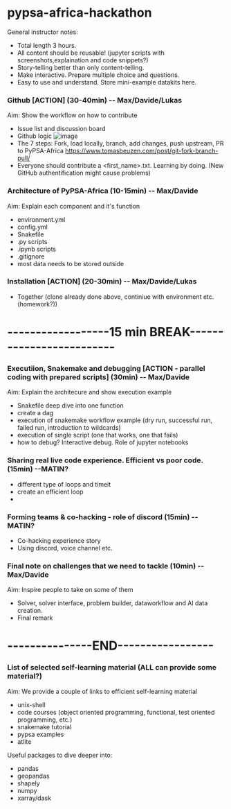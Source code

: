 # pypsa-africa-hackathon
General instructor notes:
- Total length 3 hours.
- All content should be reusable! (jupyter scripts with screenshots,explaination and code snippets?)
- Story-telling better than only content-telling.
- Make interactive. Prepare multiple choice and questions.
- Easy to use and understand. Store mini-example datakits here.

### Github [ACTION] (30-40min) -- Max/Davide/Lukas
Aim: Show the workflow on how to contribute
- Issue list and discussion board
- Github logic ![image](https://user-images.githubusercontent.com/61968949/142782206-22c7d80d-6884-4c84-91d8-93933cd9ba05.png)
- The 7 steps: Fork, load locally, branch, add changes, push upstream, PR to PyPSA-Africa https://www.tomasbeuzen.com/post/git-fork-branch-pull/
- Everyone should contribute a <first_name>.txt. Learning by doing. (New GitHub authentification might cause problems)

### Architecture of PyPSA-Africa (10-15min) -- Max/Davide
Aim: Explain each component and it's function
- environment.yml
- config.yml
- Snakefile
- .py scripts
- .ipynb scripts
- .gitignore
- most data needs to be stored outside

### Installation [ACTION] (20-30min) -- Max/Davide/Lukas
- Together (clone already done above, continiue with environment etc. (homework?))

# ------------------15 min BREAK-------------------------

### Executiion, Snakemake and debugging [ACTION - parallel coding with prepared scripts] (30min) -- Max/Davide
Aim: Explain the architecure and show execution example
- Snakefile deep dive into one function
- create a dag
- execution of snakemake workflow example (dry run, successful run, failed run, introduction to wildcards)
- execution of single script (one that works, one that fails)
- how to debug? Interactive debug. Role of jupyter notebooks

### Sharing real live code experience. Efficient vs poor code. (15min) --MATIN?
- different type of loops and timeit
- create an efficient loop
- 
### Forming teams & co-hacking - role of discord (15min) --MATIN?
- Co-hacking experience story
- Using discord, voice channel etc.

### Final note on challenges that we need to tackle (10min) -- Max/Davide
Aim: Inspire people to take on some of them
- Solver, solver interface, problem builder, dataworkflow and AI data creation.
- Final remark

# ---------------END-----------------

### List of selected self-learning material (ALL can provide some material?)
Aim: We provide a couple of links to efficient self-learning material
- unix-shell
- code courses (object oriented programming, functional, test oriented programming, etc.)
- snakemake tutorial
- pypsa examples
- atlite

Useful packages to dive deeper into:
- pandas
- geopandas
- shapely
- numpy
- xarray/dask
